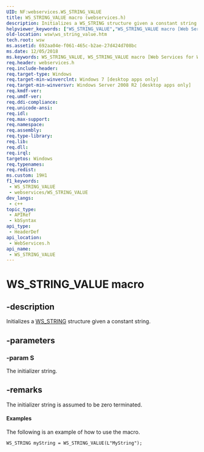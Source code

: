 ```yaml
---
UID: NF:webservices.WS_STRING_VALUE
title: WS_STRING_VALUE macro (webservices.h)
description: Initializes a WS_STRING structure given a constant string.
helpviewer_keywords: ["WS_STRING_VALUE","WS_STRING_VALUE macro [Web Services for Windows]","webservices/WS_STRING_VALUE","wsw.ws_string_value"]
old-location: wsw\ws_string_value.htm
tech.root: wsw
ms.assetid: 692aa04e-f061-465c-b2ae-27d424d708bc
ms.date: 12/05/2018
ms.keywords: WS_STRING_VALUE, WS_STRING_VALUE macro [Web Services for Windows], webservices/WS_STRING_VALUE, wsw.ws_string_value
req.header: webservices.h
req.include-header: 
req.target-type: Windows
req.target-min-winverclnt: Windows 7 [desktop apps only]
req.target-min-winversvr: Windows Server 2008 R2 [desktop apps only]
req.kmdf-ver: 
req.umdf-ver: 
req.ddi-compliance: 
req.unicode-ansi: 
req.idl: 
req.max-support: 
req.namespace: 
req.assembly: 
req.type-library: 
req.lib: 
req.dll: 
req.irql: 
targetos: Windows
req.typenames: 
req.redist: 
ms.custom: 19H1
f1_keywords:
 - WS_STRING_VALUE
 - webservices/WS_STRING_VALUE
dev_langs:
 - c++
topic_type:
 - APIRef
 - kbSyntax
api_type:
 - HeaderDef
api_location:
 - WebServices.h
api_name:
 - WS_STRING_VALUE
---
```


# WS_STRING_VALUE macro


## -description

Initializes a <a href="https://docs.microsoft.com/windows/desktop/api/webservices/ns-webservices-ws_string">WS_STRING</a> structure given a constant string.

## -parameters

### -param S

The initializer string.

## -remarks

The initializer string is assumed to be zero terminated.
            


#### Examples

The following is an example of how to use the macro.
            

<code>WS_STRING myString = WS_STRING_VALUE(L"MyString");</code>

<div class="code"></div>

